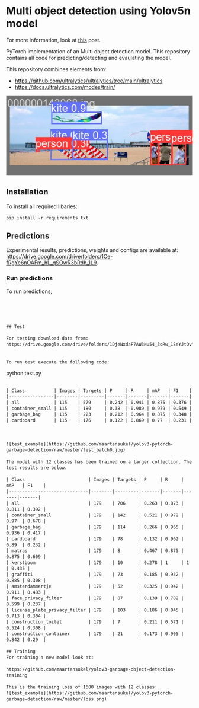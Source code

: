 # Multi object detection using Yolov5n model

For more information, look at [this](https://pytorch.org/hub/ultralytics_yolov5/) post.

PyTorch implementation of an Multi object detection model. This repository contains all code for predicting/detecting and evaulating the model.

This repository combines elements from:
* https://github.com/ultralytics/ultralytics/tree/main/ultralytics
* https://docs.ultralytics.com/modes/train/

![Demo 1](demo_1.png)


## Installation

To install all required libaries:
```
pip install -r requirements.txt
```

## Predictions

Experimental results, predictions, weights and configs are available at: https://drive.google.com/drive/folders/1Ce-fRgYe6nOAFm_hL_qSOwR3bRdh_1L9. 


### Run predictions
To run predictions, 
```




## Test

For testing download data from:
https://drive.google.com/drive/folders/1DjeNxdaF7AW3Nu54_3oRw_1SeYJtOvNL


To run test execute the following code:

```
python test.py
```

| Class           | Images | Targets | P     | R     | mAP   | F1    |
|-----------------|--------|---------|-------|-------|-------|-------|
| all             | 115    | 579     | 0.242 | 0.941 | 0.875 | 0.376 |
| container_small | 115    | 180     | 0.38  | 0.989 | 0.979 | 0.549 |
| garbage_bag     | 115    | 223     | 0.212 | 0.964 | 0.875 | 0.348 |
| cardboard       | 115    | 176     | 0.122 | 0.869 | 0.77  | 0.231 |



![test_example](https://github.com/maartensukel/yolov3-pytorch-garbage-detection/raw/master/test_batch0.jpg)

The model with 12 classes has been trained on a larger collection. The test results are below.

| Class                        | Images | Targets | P     | R     | mAP   | F1    |
|------------------------------|--------|---------|-------|-------|-------|-------|
| all                          | 179    | 706     | 0.263 | 0.873 | 0.811 | 0.392 |
| container_small              | 179    | 142     | 0.521 | 0.972 | 0.97  | 0.678 |
| garbage_bag                  | 179    | 114     | 0.266 | 0.965 | 0.936 | 0.417 |
| cardboard                    | 179    | 78      | 0.132 | 0.962 | 0.89  | 0.232 |
| matras                       | 179    | 8       | 0.467 | 0.875 | 0.875 | 0.609 |
| kerstboom                    | 179    | 10      | 0.278 | 1     | 1     | 0.435 |
| graffiti                     | 179    | 73      | 0.185 | 0.932 | 0.885 | 0.308 |
| amsterdammertje              | 179    | 52      | 0.325 | 0.942 | 0.911 | 0.483 |
| face_privacy_filter          | 179    | 87      | 0.139 | 0.782 | 0.599 | 0.237 |
| license_plate_privacy_filter | 179    | 103     | 0.186 | 0.845 | 0.713 | 0.304 |
| construction_toilet          | 179    | 7       | 0.211 | 0.571 | 0.524 | 0.308 |
| construction_container       | 179    | 21      | 0.173 | 0.905 | 0.842 | 0.29  |

## Training
For training a new model look at:

https://github.com/maartensukel/yolov3-garbage-object-detection-training

This is the training loss of 1600 images with 12 classes:
![test_example](https://github.com/maartensukel/yolov3-pytorch-garbage-detection/raw/master/loss.png)
